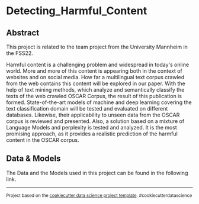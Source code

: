 Detecting_Harmful_Content
==============================

Abstract
------------

This project is related to the team project from the University Mannheim in the FSS22.

Harmful content is a challenging problem and widespread in today's online world. More and more of this content is appearing both in the context of websites and on social media. How far a multilingual text corpus crawled from the web contains this content will be explored in our paper. With the help of text mining methods, which analyze and semantically classify the texts of the web crawled OSCAR Corpus, the result of this publication is formed. State-of-the-art models of machine and deep learning covering the text classification domain will be tested and evaluated on different databases. Likewise, their applicability to unseen data from the OSCAR corpus is reviewed and presented. Also, a solution based on a mixture of Language Models and perplexity is tested and analyzed. It is the most promising approach, as it provides a realistic prediction of the harmful content in the OSCAR corpus.

Data & Models
------------
The Data and the Models used in this project can be found in the following link.

--------

<p><small>Project based on the <a target="_blank" href="https://drivendata.github.io/cookiecutter-data-science/">cookiecutter data science project template</a>. #cookiecutterdatascience</small></p>
